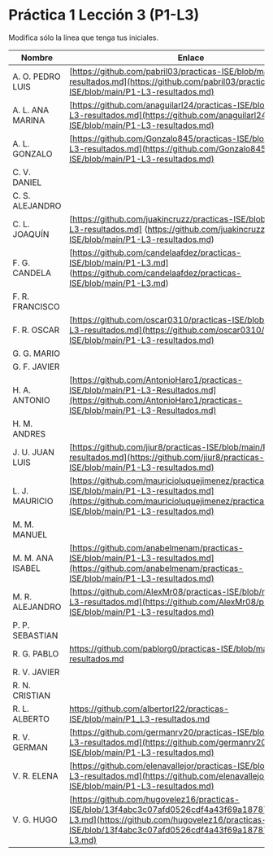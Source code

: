 # Práctica 1 Lección 3 (P1-L3)

Modifica sólo la línea que tenga tus iniciales.

| Nombre       | Enlace                                                                   |
| --------------- | ---------------------------------------------------------- |
| A. O. PEDRO LUIS | [https://github.com/pabril03/practicas-ISE/blob/main/P1-L3-resultados.md](https://github.com/pabril03/practicas-ISE/blob/main/P1-L3-resultados.md)                                                           |
| A. L. ANA MARINA | [https://github.com/anaguilarl24/practicas-ISE/blob/main/P1-L3-resultados.md](https://github.com/anaguilarl24/practicas-ISE/blob/main/P1-L3-resultados.md)                                                       |
| A. L. GONZALO | [https://github.com/Gonzalo845/practicas-ISE/blob/main/P1-L3-resultados.md](https://github.com/Gonzalo845/practicas-ISE/blob/main/P1-L3-resultados.md)                                                          |
| C. V. DANIEL | <!--enlace-->                                                           |
| C. S. ALEJANDRO | <!--enlace-->                                                           |
| C. L. JOAQUÍN | [https://github.com/juakincruzz/practicas-ISE/blob/main/P1-L3-resultados.md] (https://github.com/juakincruzz/practicas-ISE/blob/main/P1-L3-resultados.md) |
| F. G. CANDELA | [https://github.com/candelaafdez/practicas-ISE/blob/main/P1-L3.md] (https://github.com/candelaafdez/practicas-ISE/blob/main/P1-L3.md) |
| F. R. FRANCISCO | <!--enlace-->                                                           |
| F. R. OSCAR | [https://github.com/oscar0310/practicas-ISE/blob/main/P1-L3-resultados.md](https://github.com/oscar0310/practicas-ISE/blob/main/P1-L3-resultados.md)                                                          |
| G. G. MARIO | <!--enlace-->                                                           |
| G. F. JAVIER | <!--enlace-->                                                           |
| H. A. ANTONIO | [https://github.com/AntonioHaro1/practicas-ISE/blob/main/P1-L3-Resultados.md](https://github.com/AntonioHaro1/practicas-ISE/blob/main/P1-L3-Resultados.md)                                                          |
| H. M. ANDRES | <!--enlace-->                                                           |
| J. U. JUAN LUIS | [https://github.com/jiur8/practicas-ISE/blob/main/P1-L3-resultados.md](https://github.com/jiur8/practicas-ISE/blob/main/P1-L3-resultados.md)                                                           |
| L. J. MAURICIO | [https://github.com/mauricioluquejimenez/practicas-ISE/blob/main/P1-L3-resultados.md](https://github.com/mauricioluquejimenez/practicas-ISE/blob/main/P1-L3-resultados.md) |
| M. M. MANUEL | <!--enlace-->                                                           |
| M. M. ANA ISABEL | [https://github.com/anabelmenam/practicas-ISE/blob/main/P1-L3-resultados.md](https://github.com/anabelmenam/practicas-ISE/blob/main/P1-L3-resultados.md)                                                           |
| M. R. ALEJANDRO | [https://github.com/AlexMr08/practicas-ISE/blob/main/P1-L3-resultados.md](https://github.com/AlexMr08/practicas-ISE/blob/main/P1-L3-resultados.md)                                                           |
| P. P. SEBASTIAN | <!--enlace-->                                                           |
| R. G. PABLO | https://github.com/pablorg0/practicas-ISE/blob/main/P1-L3-resultados.md  |
| R. V. JAVIER | <!--enlace-->                                                           |
| R. N. CRISTIAN | <!--enlace-->                                                           |
| R. L. ALBERTO | https://github.com/albertorl22/practicas-ISE/blob/main/P1_L3-resultados.md |
| R. V. GERMAN | [https://github.com/germanrv20/practicas-ISE/blob/main/P1-L3-resultados.md](https://github.com/germanrv20/practicas-ISE/blob/main/P1-L3-resultados.md) |                                                 |
| V. R. ELENA |[https://github.com/elenavallejor/practicas-ISE/blob/main/P1-L3-resultados.md](https://github.com/elenavallejor/practicas-ISE/blob/main/P1-L3-resultados.md) |
| V. G. HUGO | [https://github.com/hugovelez16/practicas-ISE/blob/13f4abc3c07afd0526cdf4a43f69a1878718cfef/P1-L3.md](https://github.com/hugovelez16/practicas-ISE/blob/13f4abc3c07afd0526cdf4a43f69a1878718cfef/P1-L3.md) |
